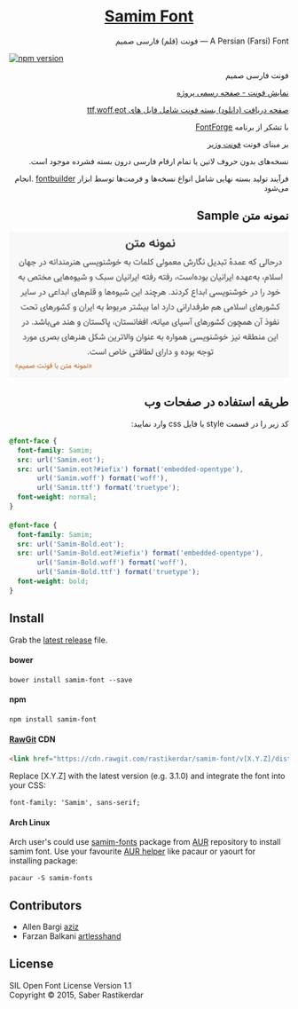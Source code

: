 <h1 dir="rtl" align="center">
  <a href="http://rastikerdar.github.io/samim-font/">Samim Font</a>
</h1>

<p dir="rtl" align="right">
  A Persian (Farsi) Font &mdash; فونت (قلم) فارسی صمیم
</p>


[![npm version](https://badge.fury.io/js/samim-font.svg)](https://badge.fury.io/js/samim-font)

<p dir="rtl" align="right">فونت فارسی صمیم</p>
<p dir="rtl" align="right">
  <a href="https://rastikerdar.github.io/samim-font">نمایش فونت - صفحه رسمی پروژه</a>
</p>

<p dir="rtl" align="right">
  <a href="https://github.com/rastikerdar/samim-font/releases">صفحه دریافت (دانلود) بسته فونت شامل فایل های ttf,woff,eot</a>
</p>

<p dir="rtl" align="right">
  با تشکر از برنامه
  <a href="https://fontforge.github.io">FontForge</a>
</p>

<p dir="rtl" align="right">
  بر مبنای فونت
  <a href="https://rastikerdar.github.io/vazir-font">فونت وزیر</a>
</p>

<p dir="rtl" align="right">
  نسخه‌های بدون حروف لاتین یا تمام ارقام فارسی درون بسته فشرده موجود است.  
</p>
<p dir="rtl" align="right">
  فرآیند تولید بسته نهایی شامل انواع نسخه‌ها و فرمت‌ها توسط ابزار
  <a href="https://github.com/rastikerdar/fontbuilder">fontbuilder</a>
  .انجام می‌شود
</p>

 <h2 dir="rtl" align="right">نمونه متن Sample</h2>
 <img alt="نمونه متن فونت صمیم" src="./sample.png">


<h2 dir="rtl" align="right">طریقه استفاده در صفحات وب</h2>

<p lang="fa" dir="rtl" align="right">
کد زیر را در قسمت style یا فایل css وارد نمایید:
</p>


```css
@font-face {
  font-family: Samim;
  src: url('Samim.eot');
  src: url('Samim.eot?#iefix') format('embedded-opentype'),
       url('Samim.woff') format('woff'),
       url('Samim.ttf') format('truetype');
  font-weight: normal;
}

@font-face {
  font-family: Samim;
  src: url('Samim-Bold.eot');
  src: url('Samim-Bold.eot?#iefix') format('embedded-opentype'),
       url('Samim-Bold.woff') format('woff'),
       url('Samim-Bold.ttf') format('truetype');
  font-weight: bold;
}
```

## Install

Grab the [latest release](https://github.com/rastikerdar/samim-font/releases/latest) file.

#### bower

```shell
bower install samim-font --save
```

#### npm

```shell
npm install samim-font
```

#### [RawGit](https://rawgit.com) CDN

```html
<link href="https://cdn.rawgit.com/rastikerdar/samim-font/v[X.Y.Z]/dist/font-face.css" rel="stylesheet" type="text/css" />
```

Replace [X.Y.Z] with the latest version (e.g. 3.1.0) and integrate the font into your CSS:

```
font-family: 'Samim', sans-serif;
```

#### Arch Linux

Arch user's could use [samim-fonts](https://aur.archlinux.org/packages/samim-fonts/) package from [AUR](https://aur.archlinux.org/) repository to install samim font. Use your favourite [AUR helper](https://wiki.archlinux.org/index.php/AUR_helpers) like pacaur or yaourt for installing package:

```shell
pacaur -S samim-fonts
```

## Contributors

- Allen Bargi [aziz](https://github.com/aziz)
- Farzan Balkani [artlesshand](https://github.com/artlesshand)

## License
SIL Open Font License Version 1.1  
Copyright &copy; 2015, Saber Rastikerdar